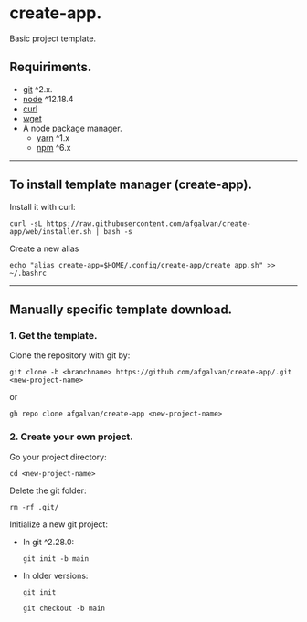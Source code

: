 # create-app.

Basic project template.

## Requiriments.

- [git](https://git-scm.com/downloads) ^2.x.
- [node](https://nodejs.org/en/download/) ^12.18.4
- [curl](https://curl.se/download.html)
- [wget](https://www.gnu.org/software/wget/)
- A node package manager.
  - [yarn](https://classic.yarnpkg.com/en/docs/install/) ^1.x
  - [npm](https://www.npmjs.com/get-npm) ^6.x

---

## To install template manager (create-app).

Install it with curl:

```
curl -sL https://raw.githubusercontent.com/afgalvan/create-app/web/installer.sh | bash -s
```

Create a new alias

```
echo "alias create-app=$HOME/.config/create-app/create_app.sh" >> ~/.bashrc
```

---

## Manually specific template download.

### 1. Get the template.

Clone the repository with git by:

```
git clone -b <branchname> https://github.com/afgalvan/create-app/.git <new-project-name>
```

or

```
gh repo clone afgalvan/create-app <new-project-name>
```

### 2. Create your own project.

Go your project directory:

```
cd <new-project-name>
```

Delete the git folder:

```
rm -rf .git/
```

Initialize a new git project:

- In git ^2.28.0:
  ```
  git init -b main
  ```
- In older versions:
  ```
  git init
  ```
  ```
  git checkout -b main
  ```

